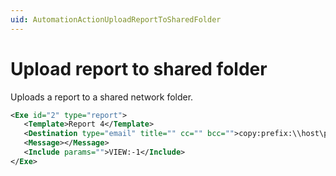 ```yaml
---
uid: AutomationActionUploadReportToSharedFolder
---
```


# Upload report to shared folder

Uploads a report to a shared network folder.

```xml
<Exe id="2" type="report">
   <Template>Report 4</Template>
   <Destination type="email" title="" cc="" bcc="">copy:prefix:\\host\path:username:pw:domain</Destination>
   <Message></Message>
   <Include params="">VIEW:-1</Include>
</Exe>
```

